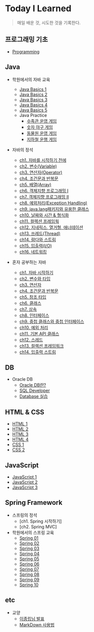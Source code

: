# Today I Learned

> 매일 배운 것, 시도한 것을 기록한다.

## 프로그래밍 기초
- [Programming](https://github.com/paikjonghun/TIL/blob/main/Java/Programming.md)

## Java

- 학원에서의 자바 교육
  - [Java Basics 1](https://github.com/paikjonghun/TIL/blob/main/Java/Java-Basics/Java-Basics1.md)
  - [Java Basics 2](https://github.com/paikjonghun/TIL/blob/main/Java/Java-Basics/Java-Basics2.md)
  - [Java Basics 3](https://github.com/paikjonghun/TIL/blob/main/Java/Java-Basics/Java-Basics3.md)
  - [Java Basics 4](https://github.com/paikjonghun/TIL/blob/main/Java/Java-Basics/Java-Basics4.md)
  - [Java Basics 5](https://github.com/paikjonghun/TIL/blob/main/Java/Java-Basics/Java-Basics5.md)
  - Java Practice
      - [수족관 운영 게임](https://github.com/paikjonghun/TIL/blob/main/Java/Java-Practice/Fish-Port.md)
      - [숫자 야구 게임](https://github.com/paikjonghun/TIL/blob/main/Java/Java-Practice/Number-Baseball.md)
      - [동물원 운영 게임](https://github.com/paikjonghun/TIL/blob/main/Java/Java-Practice/Zoo.md)
      - [지하철 운행 게임](https://github.com/paikjonghun/TIL/blob/main/Java/Java-Practice/subway.md)

- 자바의 정석
  - [ch1. 자바를 시작하기 전에](https://github.com/paikjonghun/TIL/blob/main/Java/%EC%9E%90%EB%B0%94%EC%9D%98-%EC%A0%95%EC%84%9D/ch1.md)
  - [ch2. 변수(Variable)](https://github.com/paikjonghun/TIL/blob/main/Java/%EC%9E%90%EB%B0%94%EC%9D%98-%EC%A0%95%EC%84%9D/ch2.md)
  - [ch3. 연산자(Operator)](https://github.com/paikjonghun/TIL/blob/main/Java/%EC%9E%90%EB%B0%94%EC%9D%98-%EC%A0%95%EC%84%9D/ch3.md)
  - [ch4. 조건문과 반복문](https://github.com/paikjonghun/TIL/blob/main/Java/%EC%9E%90%EB%B0%94%EC%9D%98-%EC%A0%95%EC%84%9D/ch4.md)
  - [ch5. 배열(Array)](https://github.com/paikjonghun/TIL/blob/main/Java/%EC%9E%90%EB%B0%94%EC%9D%98-%EC%A0%95%EC%84%9D/ch5.md)
  - [ch6. 객체지향 프로그래밍 I](https://github.com/paikjonghun/TIL/blob/main/Java/%EC%9E%90%EB%B0%94%EC%9D%98-%EC%A0%95%EC%84%9D/ch6.md)
  - [ch7. 객체지향 프로그래밍 II](https://github.com/paikjonghun/TIL/blob/main/Java/%EC%9E%90%EB%B0%94%EC%9D%98-%EC%A0%95%EC%84%9D/ch7.md)
  - [ch8. 예외처리(Exception Handling)](https://github.com/paikjonghun/TIL/blob/main/Java/%EC%9E%90%EB%B0%94%EC%9D%98-%EC%A0%95%EC%84%9D/ch8.md)
  - [ch9. java.lang패키지와 유용한 클래스](https://github.com/paikjonghun/TIL/blob/main/Java/%EC%9E%90%EB%B0%94%EC%9D%98-%EC%A0%95%EC%84%9D/ch9.md)
  - [ch10. 날짜와 시간 & 형식화](https://github.com/paikjonghun/TIL/blob/main/Java/%EC%9E%90%EB%B0%94%EC%9D%98-%EC%A0%95%EC%84%9D/ch10.md)
  - [ch11. 컬렉션 프레임웍](https://github.com/paikjonghun/TIL/blob/main/Java/%EC%9E%90%EB%B0%94%EC%9D%98-%EC%A0%95%EC%84%9D/ch11.md)
  - [ch12. 지네릭스, 열거형, 애너테이션](https://github.com/paikjonghun/TIL/blob/main/Java/%EC%9E%90%EB%B0%94%EC%9D%98-%EC%A0%95%EC%84%9D/ch12.md)
  - [ch13. 쓰레드(Thread)](https://github.com/paikjonghun/TIL/blob/main/Java/%EC%9E%90%EB%B0%94%EC%9D%98-%EC%A0%95%EC%84%9D/ch13.md)
  - [ch14. 람다와 스트림](https://github.com/paikjonghun/TIL/blob/main/Java/%EC%9E%90%EB%B0%94%EC%9D%98-%EC%A0%95%EC%84%9D/ch14.md)
  - [ch15. 입출력(I/O)]()
  - [ch16. 네트워킹]()

- 혼자 공부하는 자바
  - [ch1. 자바 시작하기](https://github.com/paikjonghun/TIL/blob/main/Java/%ED%98%BC%EC%9E%90-%EA%B3%B5%EB%B6%80%ED%95%98%EB%8A%94-%EC%9E%90%EB%B0%94/chap01.md)
  - [ch2. 변수와 타입](https://github.com/paikjonghun/TIL/blob/main/Java/%ED%98%BC%EC%9E%90-%EA%B3%B5%EB%B6%80%ED%95%98%EB%8A%94-%EC%9E%90%EB%B0%94/chap02.md)
  - [ch3. 연산자](https://github.com/paikjonghun/TIL/blob/main/Java/%ED%98%BC%EC%9E%90-%EA%B3%B5%EB%B6%80%ED%95%98%EB%8A%94-%EC%9E%90%EB%B0%94/chap03.md)
  - [ch4. 조건문과 반복문](https://github.com/paikjonghun/TIL/blob/main/Java/%ED%98%BC%EC%9E%90-%EA%B3%B5%EB%B6%80%ED%95%98%EB%8A%94-%EC%9E%90%EB%B0%94/chap04.md)
  - [ch5. 참조 타입](https://github.com/paikjonghun/TIL/blob/main/Java/%ED%98%BC%EC%9E%90-%EA%B3%B5%EB%B6%80%ED%95%98%EB%8A%94-%EC%9E%90%EB%B0%94/chap05.md)
  - [ch6. 클래스](https://github.com/paikjonghun/TIL/blob/main/Java/%ED%98%BC%EC%9E%90-%EA%B3%B5%EB%B6%80%ED%95%98%EB%8A%94-%EC%9E%90%EB%B0%94/chap06.md)
  - [ch7. 상속](https://github.com/paikjonghun/TIL/blob/main/Java/%ED%98%BC%EC%9E%90-%EA%B3%B5%EB%B6%80%ED%95%98%EB%8A%94-%EC%9E%90%EB%B0%94/chap07.md)
  - [ch8. 인터페이스](https://github.com/paikjonghun/TIL/blob/main/Java/%ED%98%BC%EC%9E%90-%EA%B3%B5%EB%B6%80%ED%95%98%EB%8A%94-%EC%9E%90%EB%B0%94/chap08.md)
  - [ch9. 중첩 클래스와 중첩 인터페이스](https://github.com/paikjonghun/TIL/blob/main/Java/%ED%98%BC%EC%9E%90-%EA%B3%B5%EB%B6%80%ED%95%98%EB%8A%94-%EC%9E%90%EB%B0%94/chap09.md)
  - [ch10. 예외 처리](https://github.com/paikjonghun/TIL/blob/main/Java/%ED%98%BC%EC%9E%90-%EA%B3%B5%EB%B6%80%ED%95%98%EB%8A%94-%EC%9E%90%EB%B0%94/chap10.md)
  - [ch11. 기본 API 클래스](https://github.com/paikjonghun/TIL/blob/main/Java/%ED%98%BC%EC%9E%90-%EA%B3%B5%EB%B6%80%ED%95%98%EB%8A%94-%EC%9E%90%EB%B0%94/chap11.md)
  - [ch12. 스레드](https://github.com/paikjonghun/TIL/blob/main/Java/%ED%98%BC%EC%9E%90-%EA%B3%B5%EB%B6%80%ED%95%98%EB%8A%94-%EC%9E%90%EB%B0%94/chap12.md)
  - [ch13. 컬렉션 프레임워크]()
  - [ch14. 입출력 스트림]()


## DB

- Oracle DB
  - [Oracle DB란?](https://github.com/paikjonghun/TIL/blob/main/Database/Oracle-Database.md)
  - [SQL Developer](https://github.com/paikjonghun/TIL/blob/main/Database/SQL-Developer.md)
  - [Database 실습](https://github.com/paikjonghun/TIL/blob/main/Database/Oracle-Database-Exam.md)

## HTML & CSS

- [HTML 1](https://github.com/paikjonghun/TIL/blob/main/HTML%26CSS/HTML1.md)
- [HTML 2](https://github.com/paikjonghun/TIL/blob/main/HTML%26CSS/HTML2.md)
- [HTML 3](https://github.com/paikjonghun/TIL/blob/main/HTML%26CSS/HTML3.md)
- [HTML 4](https://github.com/paikjonghun/TIL/blob/main/HTML%26CSS/HTML4.md)
- [CSS 1](https://github.com/paikjonghun/TIL/blob/main/HTML%26CSS/CSS1.md)
- [CSS 2](https://github.com/paikjonghun/TIL/blob/main/HTML%26CSS/CSS2.md)

## JavaScript

- [JavaScript 1](https://github.com/paikjonghun/TIL/blob/main/JavaScript/JavaScript1.md)
- [JavaScript 2](https://github.com/paikjonghun/TIL/blob/main/JavaScript/JavaScript2.md)
- [JavaScript 3](https://github.com/paikjonghun/TIL/blob/main/JavaScript/JavaScript3.md)

## Spring Framework

- 스프링의 정석
  - [ch1. Spring 시작하기]
  - [ch2. Spring MVC]
- 학원에서의 스프링 교육
  - [Spring 01](https://github.com/paikjonghun/TIL/blob/main/Spring/Spring01.md)
  - [Spring 02](https://github.com/paikjonghun/TIL/blob/main/Spring/Spring02.md)
  - [Spring 03](https://github.com/paikjonghun/TIL/blob/main/Spring/Spring03.md)
  - [Spring 04](https://github.com/paikjonghun/TIL/blob/main/Spring/Spring04.md)
  - [Spring 05](https://github.com/paikjonghun/TIL/blob/main/Spring/Spring05.md)
  - [Spring 06](https://github.com/paikjonghun/TIL/blob/main/Spring/Spring06.md)
  - [Spring 07](https://github.com/paikjonghun/TIL/blob/main/Spring/Spring07.md)
  - [Spring 08](https://github.com/paikjonghun/TIL/blob/main/Spring/Spring08.md)
  - [Spring 09](https://github.com/paikjonghun/TIL/blob/main/Spring/Spring09.md)
  - [Spring 10](https://github.com/paikjonghun/TIL/blob/main/Spring/Spring10.md)


## etc

- 교양
    - [이종립님 발표](https://github.com/paikjonghun/TIL/blob/main/%EA%B5%90%EC%96%91/HowToGrow.md)
    - [MarkDown 사용법](https://github.com/paikjonghun/TIL/blob/main/etc/MarkDown.md)



